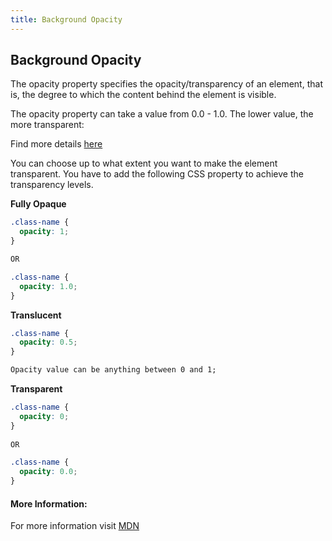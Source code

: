 ```yaml
---
title: Background Opacity
---
```

## Background Opacity

The opacity property specifies the opacity/transparency of an element, that is, the degree to which the content behind the element is visible.

The opacity property can take a value from 0.0 - 1.0. The lower value, the more transparent:

Find more details <a href='https://www.w3schools.com/css/css_image_transparency.asp' target='_blank' rel='nofollow'>here</a>

You can choose up to what extent you want to make the element transparent.
You have to add the following CSS property to achieve the transparency levels.

**Fully Opaque**
```css
.class-name {
  opacity: 1;
}

OR

.class-name {
  opacity: 1.0;
}
```
**Translucent**
```css
.class-name {
  opacity: 0.5;
}

Opacity value can be anything between 0 and 1;
```
**Transparent**
```css
.class-name {
  opacity: 0;
}
  
OR

.class-name {
  opacity: 0.0;
}
```
#### More Information:
For more information visit <a href='https://developer.mozilla.org/en-US/docs/Web/CSS/opacity' target='_blank' rel='nofollow'>MDN</a>

